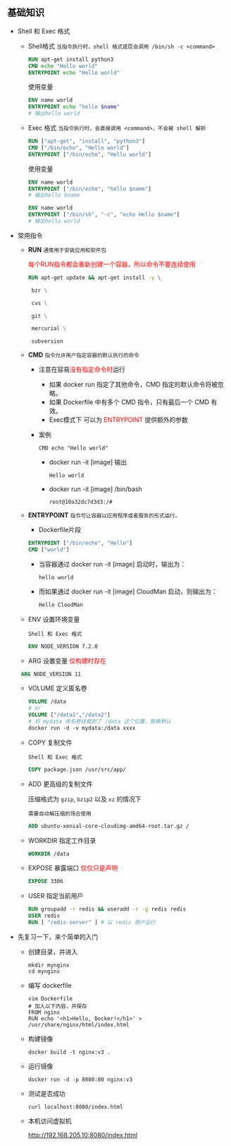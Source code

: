 ## 基础知识

- Shell 和 Exec 格式

  - Shell格式 `当指令执行时，shell 格式底层会调用 /bin/sh -c <command> `

    ``` dockerfile
    RUN apt-get install python3  
    CMD echo "Hello world"  
    ENTRYPOINT echo "Hello world" 
    ```

    使用变量

    ``` dockerfile
    ENV name world
    ENTRYPOINT echo "hello $name"
    # 输出hello world
    ```

  - Exec 格式 `当指令执行时，会直接调用 <command>，不会被 shell 解析`

    ``` dockerfile
    RUN ["apt-get", "install", "python3"]
    CMD ["/bin/echo", "Hello world"]
    ENTRYPOINT ["/bin/echo", "Hello world"]
    ```

    使用变量

    ``` dockerfile
    ENV name world 
    ENTRYPOINT ["/bin/echo", "hello $name"]
    # 输出hello $name
    ```

    ``` dockerfile
    ENV name world  
    ENTRYPOINT ["/bin/sh", "-c", "echo Hello $name"]
    # 输出hello world
    ```

- 常用指令

  - **RUN** `通常用于安装应用和软件包`

    <font color=red>每个RUN指令都会重新创建一个容器，所以命令不要连续使用</font>

    ``` dockerfile
    RUN apt-get update && apt-get install -y \  
    
     bzr \
    
     cvs \
    
     git \
    
     mercurial \
    
     subversion
    ```

  - **CMD** `指令允许用户指定容器的默认执行的命令`

    - 注意在容易<font color=red>没有指定命令时</font>运行

      - 如果 docker run 指定了其他命令，CMD 指定的默认命令将被忽略。
      - 如果 Dockerfile 中有多个 CMD 指令，只有最后一个 CMD 有效。
      - Exec模式下 可以为 <font color=red>ENTRYPOINT</font> 提供额外的参数

    - 案例

      ``` 
      CMD echo "Hello world"
      ```

      - docker run -it [image]  输出

        ``` java
        Hello world
        ```

      - docker run -it [image] /bin/bash

        ``` shell
        root@10a32dc7d3d3:/#
        ```

  - **ENTRYPOINT** `指令可让容器以应用程序或者服务的形式运行。`

    -  Dockerfile片段

      ``` dockerfile
      ENTRYPOINT ["/bin/echo", "Hello"]  
      CMD ["world"]
      ```

    - 当容器通过 docker run -it [image] 启动时，输出为：

      `hello world`

    - 而如果通过 docker run -it [image] CloudMan 启动，则输出为：

      ``` dockerfile
      Hello CloudMan
      ```

  - ENV 设置环境变量 

    `Shell 和 Exec 格式`

    ``` dockerfile
    ENV NODE_VERSION 7.2.0
    ```

  -  ARG 设置变量 <font color=red>仅构建时存在</font>

    ``` dockerfile
     ARG NODE_VERSION 11
    ```

  - VOLUME 定义匿名卷

    ``` dockerfile
    VOLUME /data
    # or
    VOLUME ["/data1","/data2"]
    # 将 mydata 命名卷挂载到了 /data 这个位置，替换默认
    docker run -d -v mydata:/data xxxx
    ```

  - COPY 复制文件 

    `Shell 和 Exec 格式`

    ``` dockerfile
    COPY package.json /usr/src/app/
    ```

  - ADD 更高级的复制文件

    压缩格式为 `gzip`, `bzip2` 以及 `xz` 的情况下

    `需要自动解压缩的场合使用`

    ``` dockerfile
    ADD ubuntu-xenial-core-cloudimg-amd64-root.tar.gz /
    ```

  - WORKDIR 指定工作目录

    ``` dockerfile
    WORKDIR /data
    ```

  - EXPOSE 暴露端口 <font color=red>仅仅只是声明</font>

    ``` dockerfile
    EXPOSE 3306
    ```

  - USER 指定当前用户

    ``` dockerfile
    RUN groupadd -r redis && useradd -r -g redis redis
    USER redis
    RUN [ "redis-server" ] # 以 redis 用户运行
    ```

    

- 先复习一下，来个简单的入门

  - 创建目录，并进入

    ``` shell
    mkdir mynginx
    cd mynginx
    ```

  - 编写 dockerfile

    ``` shell
    vim Dockerfile
    # 加入以下内容，并保存
    FROM nginx
    RUN echo '<h1>Hello, Docker!</h1>' > /usr/share/nginx/html/index.html
    ```

  - 构建镜像

    ``` shell
    docker build -t nginx:v3 .
    ```

  - 运行镜像

    ``` shell
    docker run -d -p 8080:80 nginx:v3
    ```

  - 测试是否成功

    ``` shell
    curl localhost:8080/index.html
    ```

  - 本机访问虚拟机

    <http://192.168.205.10:8080/index.html>

